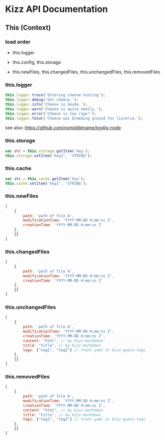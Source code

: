 # Kizz API Documentation

## This (Context)

### load order

- this.logger

- this.config, this.storage

- this.newFiles, this.changedFiles, this.unchangedFiles, this.removedFiles

### this.logger

```javascript
this.logger.trace('Entering cheese testing');
this.logger.debug('Got cheese.');
this.logger.info('Cheese is Gouda.');
this.logger.warn('Cheese is quite smelly.');
this.logger.error('Cheese is too ripe!');
this.logger.fatal('Cheese was breeding ground for listeria.');
```

see also: https://github.com/nomiddlename/log4js-node

### this.storage

```javascript
var str = this.storage.getItem('key');
this.storage.setItem('key2', 'STRING');
```

### this.cache

```javascript
var str = this.cache.getItem('key');
this.cache.setItem('key2', 'STRING');
```


### this.newFiles

```javascript
[
    {
        path: 'path of file A',
        modificationTime: 'YYYY-MM-DD H:mm:ss Z',
        creationTime: 'YYYY-MM-DD H:mm:ss Z'
    },
    {}
]
```

### this.changedFiles

```javascript
[
    {
        path: 'path of file A',
        modificationTime: 'YYYY-MM-DD H:mm:ss Z',
        creationTime: 'YYYY-MM-DD H:mm:ss Z'
    },
    {}
]
```

### this.unchangedFiles

```javascript
[
    {
        path: 'path of file A',
        modificationTime: 'YYYY-MM-DD H:mm:ss Z',
        creationTime: 'YYYY-MM-DD H:mm:ss Z',
        content: "html", // by kizz-markdown
        title: "title", // by kizz-markdown
        tags: ["tag1", "tag2"] // front yaml or kizz-guess-tags
    },
    {}
]
```

### this.removedFiles

```javascript
[
    {
        path: 'path of file A',
        modificationTime: 'YYYY-MM-DD H:mm:ss Z',
        creationTime: 'YYYY-MM-DD H:mm:ss Z',
        content: "html", // by kizz-markdown
        title: "title", // by kizz-markdown
        tags: ["tag1", "tag2"] // front yaml or kizz-guess-tags
    },
    {}
]
```
